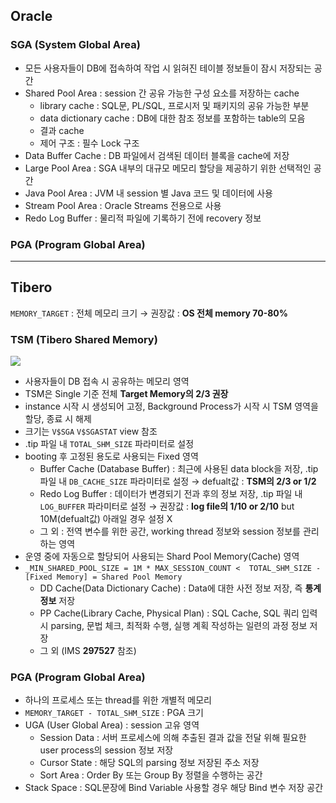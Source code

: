 ## Oracle
### SGA (System Global Area)
- 모든 사용자들이 DB에 접속하여 작업 시 읽혀진 테이블 정보들이 잠시 저장되는 공간
- Shared Pool Area : session 간 공유 가능한 구성 요소를 저장하는 cache
  - library cache : SQL문, PL/SQL, 프로시저 및 패키지의 공유 가능한 부분
  - data dictionary cache : DB에 대한 참조 정보를 포함하는 table의 모음
  - 결과 cache
  - 제어 구조 :  필수 Lock 구조
- Data Buffer Cache : DB 파일에서 검색된 데이터 블록을 cache에 저장
- Large Pool Area : SGA 내부의 대규모 메모리 할당을 제공하기 위한 선택적인 공간
- Java Pool Area : JVM 내 session 별 Java 코드 및 데이터에 사용
- Stream Pool Area : Oracle Streams 전용으로 사용
- Redo Log Buffer : 물리적 파일에 기록하기 전에 recovery 정보
### PGA (Program Global Area)

---
## Tibero
`MEMORY_TARGET` : 전체 메모리 크기 → 권장값 : **OS 전체 memory 70-80%**
### TSM (Tibero Shared Memory)
![](https://prod-files-secure.s3.us-west-2.amazonaws.com/2e9f035b-3bba-4ce1-902b-03e8e4545fa2/50e74659-9cf4-4d7e-a1bb-37b94051050d/3.1_TSM.png?X-Amz-Algorithm=AWS4-HMAC-SHA256&X-Amz-Content-Sha256=UNSIGNED-PAYLOAD&X-Amz-Credential=ASIAZI2LB4662UXU4VY3%2F20250909%2Fus-west-2%2Fs3%2Faws4_request&X-Amz-Date=20250909T033211Z&X-Amz-Expires=3600&X-Amz-Security-Token=IQoJb3JpZ2luX2VjEGMaCXVzLXdlc3QtMiJHMEUCICSAZ3H3Q%2FgjsYsXsckrvoWFhhwJBbC1lMNVNf2R0ySLAiEAoVeysCJnH2X9jJm2bkSWXTar7%2BIW0MP%2BmKjKuG54PfcqiAQIzP%2F%2F%2F%2F%2F%2F%2F%2F%2F%2FARAAGgw2Mzc0MjMxODM4MDUiDHoicXkoVX6OeRM3tyrcA2a8MYf%2F3VXda2xkiTxlvV3AJDfaNdz4CEmR53oh5RWe1RRitJF1Ev6bwguy1cLh27i%2FiNB1FWE%2FIbGEF6YjrPduMYYeIqHuvAq2vT6cVeC9hYQWZJAdKuvXO6ol1MsJTGIpz0d1r%2FTaqVgNqMfCoug2jlnZKtFzI405Bs1P8W7n1FzMzZarxVn%2B64zKotnYQ7s8cABBcMJdKBUY6IO81GhQe6AC2E6M4EPYJU017dDGbDWqcb5qpa3raVEvKhCOIlYIqS%2BEO8IDv62VPGl6ew4S2eJZkLX5eVRyfMvbt2xo4CeVO17mNNROGFfsyxmGQu3aGGMvkISc%2F4SRATNfs13106%2BaTYKfeP6%2FLFc8n1G3Fb8Ys0yyJNjqeNQTtFPVQEn7B6v84pph7Updug4C0boKRtayGOVpRGaGwLYazm2iHz3qRg59It8bBiZkbar67zGecUiBg5uqF64TwmDQAAHfu03SiBdB1wi1r2DqbtQUoBLzzL4BuhcRGNvm3UyOL1tOxpbcwQlN%2B7Ipjeci7lPM49UPN4T4YeFugfl9wd4k%2Bj0ZzwBVmPNdP0gD%2BX9JkazfGBLqjIBEB0D4Klxf0nbibGiOh9SBRnbcLwFsnbOYq87PG0eOTdcOMtRUMKmq%2FsUGOqUBtxRxwLrDkSBoZpfxu3UHVRhFZrUdGsIFj5mSjNf6U%2B%2BpI430LZc1SNCbdPMUOL8QMlpVTIx76JQqM905KFAc3tbjO0z1GD0Qsp%2FCJr7wsSEmDheRlLfS4yS3kOboYuf63l5F1b3B7%2FzFD%2FdsEQdo%2BzAiIhEM1hy9QyUsIP%2Bs%2FZjpbn73rJETjlBInLbtwzRp3Jot5DsYaMH6bxGyHIcUUJ7Dj7OM&X-Amz-Signature=061e8e5a664e21eb7787846686c170faee948254230ae7f88dd55cd17a50a972&X-Amz-SignedHeaders=host&x-amz-checksum-mode=ENABLED&x-id=GetObject)
- 사용자들이 DB 접속 시 공유하는 메모리 영역
- TSM은 Single 기준 전체 **Target Memory의 2/3 권장**
- instance 시작 시 생성되어 고정, Background Process가 시작 시 TSM 영역을 할당, 종료 시 해제
- 크기는 `V$SGA` `V$SGASTAT` view 참조
- .tip 파일 내 `TOTAL_SHM_SIZE` 파라미터로 설정
- booting 후 고정된 용도로 사용되는 Fixed 영역
  - Buffer Cache (Database Buffer) : 최근에 사용된 data block을 저장, .tip 파일 내 `DB_CACHE_SIZE` 파라미터로 설정 → defualt값 : **TSM의 2/3 or 1/2**
  - Redo Log Buffer : 데이터가 변경되기 전과 후의 정보 저장, .tip 파일 내 `LOG_BUFFER` 파라미터로 설정 → 권장값 : **log file의 1/10 or 2/10** but 10M(defualt값) 아래일 경우 설정 X
  - 그 외 : 전역 변수를 위한 공간, working thread 정보와 session 정보를 관리하는 영역
- 운영 중에 자동으로 할당되어 사용되는 Shard Pool Memory(Cache) 영역
- `_MIN_SHARED_POOL_SIZE = 1M * MAX_SESSION_COUNT <  TOTAL_SHM_SIZE - [Fixed Memory] = Shared Pool Memory`
  - DD Cache(Data Dictionary Cache) : Data에 대한 사전 정보 저장, 즉 **통계정보** 저장 
  - PP Cache(Library Cache, Physical Plan) : SQL Cache, SQL 쿼리 입력 시 parsing, 문법 체크, 최적화 수행, 실행 계획 작성하는 일련의 과정 정보 저장
  - 그 외  (IMS **297527** 참조)
### PGA (Program Global Area)
- 하나의 프로세스 또는 thread를 위한 개별적 메모리
- `MEMORY_TARGET - TOTAL_SHM_SIZE` : PGA 크기
- UGA (User Global Area) : session 고유 영역
  - Session Data : 서버 프로세스에 의해 추출된 결과 값을 전달 위해 필요한 user process의 session 정보 저장
  - Cursor State : 해당 SQL의 parsing 정보 저장된 주소 저장
  - Sort Area : Order By 또는 Group By 정렬을 수행하는 공간
- Stack Space : SQL문장에 Bind Variable 사용할 경우 해당 Bind 변수 저장 공간

